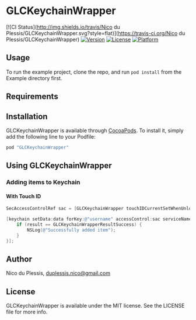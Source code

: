 # GLCKeychainWrapper

[![CI Status](http://img.shields.io/travis/Nico du Plessis/GLCKeychainWrapper.svg?style=flat)](https://travis-ci.org/Nico du Plessis/GLCKeychainWrapper)
[![Version](https://img.shields.io/cocoapods/v/GLCKeychainWrapper.svg?style=flat)](http://cocoapods.org/pods/GLCKeychainWrapper)
[![License](https://img.shields.io/cocoapods/l/GLCKeychainWrapper.svg?style=flat)](http://cocoapods.org/pods/GLCKeychainWrapper)
[![Platform](https://img.shields.io/cocoapods/p/GLCKeychainWrapper.svg?style=flat)](http://cocoapods.org/pods/GLCKeychainWrapper)

## Usage

To run the example project, clone the repo, and run `pod install` from the Example directory first.

## Requirements

## Installation

GLCKeychainWrapper is available through [CocoaPods](http://cocoapods.org). To install
it, simply add the following line to your Podfile:

```ruby
pod "GLCKeychainWrapper"
```

## Using GLCKeychainWrapper

### Adding items to Keychain

#### With Touch ID

```Objective-C
SecAccessControlRef sac = [GLCKeychainWrapper touchIDCurrentSetWhenUnlockedThisDeviceOnlySAC];

[keychain setData:data forKey:@"username" accessControl:sac serviceName:@"com.glucode.GLCKeychainWrapper" completion:^(GLCKeychainWrapperResult result) {
    if (result == GLCKeychainWrapperResultSuccess) {
        NSLog(@"Successfully added item");
    }
}];
```

## Author

Nico du Plessis, duplessis.nico@gmail.com

## License

GLCKeychainWrapper is available under the MIT license. See the LICENSE file for more info.
